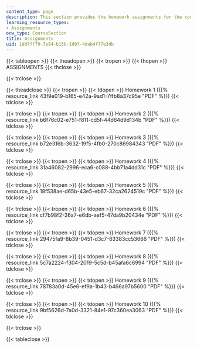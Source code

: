 ```yaml
---
content_type: page
description: This section provides the homework assignments for the course.
learning_resource_types:
- Assignments
ocw_type: CourseSection
title: Assignments
uid: 1dd7ff79-7e94-b15b-1d9f-4dab4f77e3db
---
```


{{< tableopen >}}
{{< theadopen >}}
{{< tropen >}}
{{< thopen >}}
ASSIGNMENTS
{{< thclose >}}

{{< trclose >}}

{{< theadclose >}}
{{< tropen >}}
{{< tdopen >}}
Homework 1 ({{% resource_link 43f9e019-b165-e42a-9ad1-7ffb8a37c95e "PDF" %}})
{{< tdclose >}}

{{< trclose >}}
{{< tropen >}}
{{< tdopen >}}
Homework 2 ({{% resource_link b6f76c02-e751-f811-cd5f-44d64d9d134b "PDF" %}})
{{< tdclose >}}

{{< trclose >}}
{{< tropen >}}
{{< tdopen >}}
Homework 3 ({{% resource_link b72e316b-3632-19f5-4fb0-270c86984343 "PDF" %}})
{{< tdclose >}}

{{< trclose >}}
{{< tropen >}}
{{< tdopen >}}
Homework 4 ({{% resource_link 31a46082-2996-eca6-c088-4bb71a4dd31c "PDF" %}})
{{< tdclose >}}

{{< trclose >}}
{{< tropen >}}
{{< tdopen >}}
Homework 5 ({{% resource_link 18f538ae-d65b-43e5-eb67-32ca2624519c "PDF" %}})
{{< tdclose >}}

{{< trclose >}}
{{< tropen >}}
{{< tdopen >}}
Homework 6 ({{% resource_link cf7b98f2-36a7-e6db-aef5-47da9b20434e "PDF" %}})
{{< tdclose >}}

{{< trclose >}}
{{< tropen >}}
{{< tdopen >}}
Homework 7 ({{% resource_link 29475fa9-8b39-0451-d3c7-63383cc53666 "PDF" %}})
{{< tdclose >}}

{{< trclose >}}
{{< tropen >}}
{{< tdopen >}}
Homework 8 ({{% resource_link 5c7a2224-f304-2019-5c5d-b45afa6c6994 "PDF" %}})
{{< tdclose >}}

{{< trclose >}}
{{< tropen >}}
{{< tdopen >}}
Homework 9 ({{% resource_link 78783a0d-45e6-ef9a-1b43-b466a97b5600 "PDF" %}})
{{< tdclose >}}

{{< trclose >}}
{{< tropen >}}
{{< tdopen >}}
Homework 10 ({{% resource_link 9bf5626d-7a0d-3321-84e1-97c360ea3063 "PDF" %}})
{{< tdclose >}}

{{< trclose >}}

{{< tableclose >}}